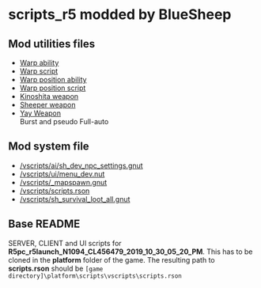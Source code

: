 # scripts_r5 modded by BlueSheep

## Mod utilities files
- [Warp ability](/weapons/mp_ability_bs_warp.txt)
- [Warp script](/vscripts/weapons/mp_ability_bs_warp.nut)
- [Warp position ability](/weapons/mp_ability_bs_warp_position.txt)
- [Warp position script](/weapons/mp_ability_bs_warp_position.nut)
- [Kinoshita weapon](/weapons/mp_weapon_bs_kinoshita.txt)
- [Sheeper weapon](/weapons/mp_weapon_bs_sheeper.txt)
- [Yay Weapon](/weapons/mp_weapon_bs_yay.txt)  
Burst and pseudo Full-auto

## Mod system file
- [/vscripts/ai/sh_dev_npc_settings.gnut](/vscripts/ai/sh_dev_npc_settings.gnut)
- [/vscripts/ui/menu_dev.nut](/vscripts/ui/menu_dev.nut)
- [/vscripts/_mapspawn.gnut](/vscripts/_mapspawn.gnut)
- [/vscripts/scripts.rson](/vscripts/scripts.rson)
- [/vscripts/sh_survival_loot_all.gnut](/vscripts/sh_survival_loot_all.gnut)


## Base README
SERVER, CLIENT and UI scripts for **R5pc_r5launch_N1094_CL456479_2019_10_30_05_20_PM**.
This has to be cloned in the **platform** folder of the game.
The resulting path to **scripts.rson** should be `[game directory]\platform\scripts\vscripts\scripts.rson`
